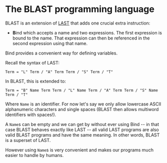 # The BLAST programming language

BLAST is an extension of [LAST](https://xtao.org/blog/last-intro.html) that adds one crucial extra instruction:

* **B**ind which accepts a name and two expressions. The first expression is bound to the name. That expression can then be referenced in the second expression using that name.

Bind provides a convenient way for defining variables.

Recall the syntax of LAST:

```abnf
Term = "L" Term / "A" Term Term / "S" Term / "T"
```

In BLAST, this is extended to:

```abnf
Term = "B" Name Term Term / "L" Name Term / "A" Term Term / "S" Name Term / "T"
```

Where `Name` is an identifier. For now let's say we only allow lowercase ASCII alphanumeric characters and single spaces (BLAST then allows multiword identifiers with spaces!).

A `Name`s can be empty and we can get by without ever using Bind -- in that case BLAST behaves exactly like LAST -- all valid LAST programs are also valid BLAST programs and have the same meaning. In other words, BLAST is a superset of LAST.

However using `Name`s is very convenient and makes our programs much easier to handle by humans.

<!-- todo: example program, ;/'[] <-> BLAST syntax sugar, note: we can "unshadow" variables to any depth -->

